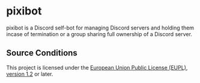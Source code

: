 # pixibot

pixibot is a Discord self-bot for managing Discord servers and holding them incase of termination or a group sharing full ownership of a Discord server.

## Source Conditions

This project is licensed under the [European Union Public License (EUPL), version 1.2](./LICENSE) or later.

